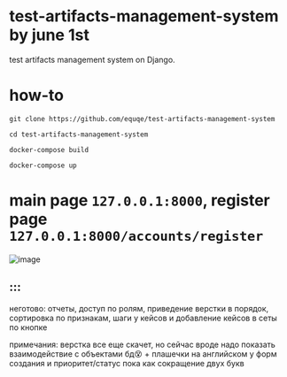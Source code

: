 # test-artifacts-management-system by june 1st
test artifacts management system on Django.

# how-to

```
git clone https://github.com/equqe/test-artifacts-management-system

cd test-artifacts-management-system

docker-compose build

docker-compose up
```

# main page `127.0.0.1:8000`, register page `127.0.0.1:8000/accounts/register`
![image](https://github.com/equqe/test-artifacts-management-system/assets/145790372/2f005ac1-85e2-4f61-86e8-a4e46970d753)

## :::
неготово: отчеты, доступ по ролям, приведение верстки в порядок, сортировка по признакам, шаги у кейсов и добавление кейсов в сеты по кнопке

примечания: верстка все еще скачет, но сейчас вроде надо показать взаимодействие с объектами бд😵 + плашечки на английском у форм создания и приоритет/статус пока как сокращение двух букв

